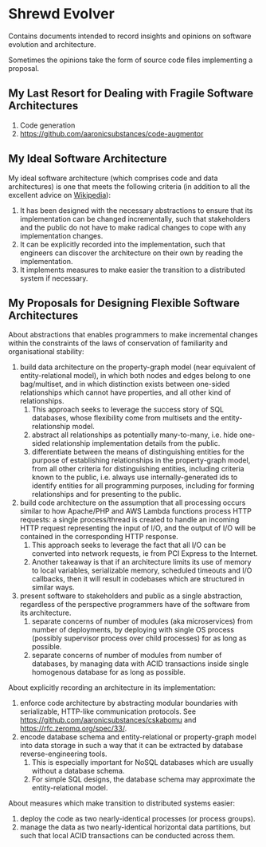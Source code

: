 # Shrewd Evolver

Contains documents intended to record insights and opinions on software evolution and architecture.

Sometimes the opinions take the form of source code files implementing a proposal.


## My Last Resort for Dealing with Fragile Software Architectures

  1. Code generation
  2. https://github.com/aaronicsubstances/code-augmentor


## My Ideal Software Architecture

My ideal software architecture (which comprises code and data architectures)  is one that meets the following criteria (in addition to all the excellent advice on [Wikipedia](https://en.wikipedia.org/wiki/Software_architecture)):

  1. It has been designed with the necessary abstractions to ensure that its implementation can be changed incrementally, such that stakeholders and the public do not have to make radical changes to cope with any implementation changes.
  2. It can be explicitly recorded into the implementation, such that engineers can discover the architecture on their own by reading the implementation.
  3. It implements measures to make easier the transition to a distributed system if necessary.


## My Proposals for Designing Flexible Software Architectures

About abstractions that enables programmers to make incremental changes within the constraints of the laws of conservation of familiarity and organisational stability:
  1. build data architecture on the property-graph model (near equivalent of entity-relational model), in which both nodes and edges belong to one bag/multiset, and in which distinction exists between one-sided relationships which cannot have properties, and all other kind of relationships.
     1. This approach seeks to leverage the success story of SQL databases, whose flexibility come from multisets and the entity-relationship model.
     1. abstract all relationships as potentially many-to-many, i.e. hide one-sided relationship implementation details from the public.
     2. differentiate between the means of distinguishing entities for the purpose of establishing relationships in the property-graph model, from all other criteria for distinguishing entities, including criteria known to the public, i.e. always  use internally-generated ids to identify entities for all programming purposes, including for forming relationships and for presenting to the public.
  2. build code architecture on the assumption that all processing occurs similar to how Apache/PHP and AWS Lambda functions process HTTP requests: a single process/thread is created to handle an incoming HTTP request representing the input of I/O, and the output of I/O will be contained in the corresponding HTTP response.
     1. This approach seeks to leverage the fact that all I/O can be converted into network requests, ie from PCI Express to the Internet.
     3. Another takeaway is that if an architecture limits its use of memory to local variables, serializable memory, scheduled timeouts and I/O callbacks, then it will result in codebases which are structured in similar ways.
  3. present software to stakeholders and public as a single abstraction, regardless of the perspective programmers have of the software from its architecture.
     1. separate concerns of number of modules (aka microservices) from number of deployments, by deploying with single OS process (possibly supervisor process over child processes) for as long as possible.
     3. separate concerns of number of modules from number of databases, by managing data with ACID transactions inside single homogenous database for as long as possible.

About explicitly recording an architecture in its implementation:
  1. enforce code architecture by abstracting modular boundaries with serializable, HTTP-like communication protocols. See https://github.com/aaronicsubstances/cskabomu and https://rfc.zeromq.org/spec/33/.
  4. encode database schema and entity-relational or property-graph model into data storage in such a way that it can be extracted by database reverse-engineering tools.
     1. This is especially important for NoSQL databases which are usually without a database schema.
     2. For simple SQL designs, the database schema may approximate the entity-relational model.

About measures which make transition to distributed systems easier:
  1. deploy the code as two nearly-identical processes (or process groups).
  1. manage the data as two nearly-identical horizontal data partitions, but such that local ACID transactions can be conducted across them.
